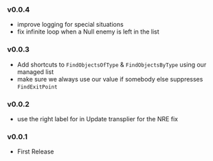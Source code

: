 ### v0.0.4

- improve logging for special situations
- fix infinite loop when a Null enemy is left in the list

### v0.0.3
- Add shortcuts to `FindObjectsOfType` & `FindObjectsByType` using our managed list
- make sure we always use our value if somebody else suppresses `FindExitPoint`

### v0.0.2
- use the right label for in Update transplier for the NRE fix

### v0.0.1
- First Release
